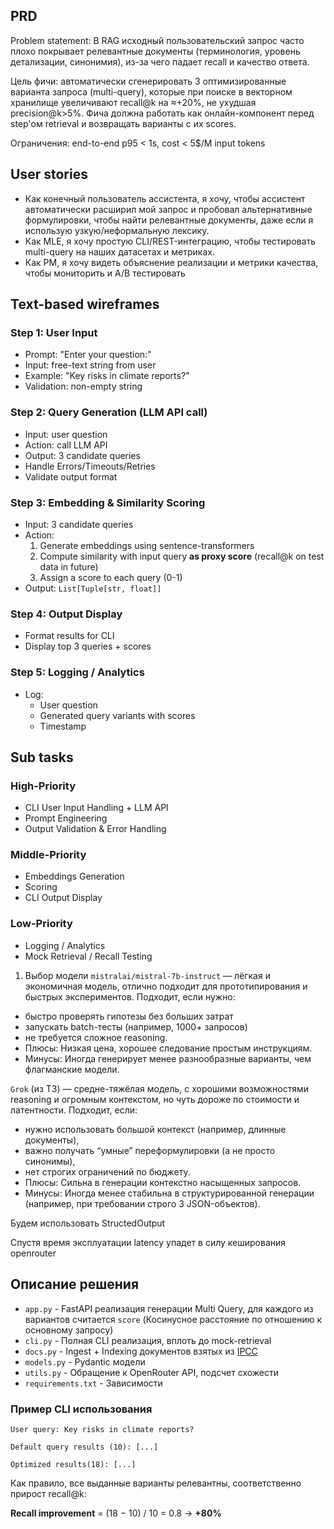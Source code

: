 ## **PRD**

Problem statement: В RAG исходный пользовательский запрос часто плохо покрывает релевантные документы (терминология,
уровень детализации, синонимия), из-за чего падает recall и качество ответа.

Цель фичи: автоматически сгенерировать 3 оптимизированные варианта запроса (multi-query), которые при поиске в векторном
хранилище увеличивают recall@k на ≈+20%, не ухудшая precision@k>5%. Фича должна работать как онлайн-компонент перед step'ом
retrieval и возвращать варианты с их scores.

Ограничения: end-to-end p95 < 1s, cost < 5$/M input tokens

## **User stories**

- Как конечный пользователь ассистента, я хочу, чтобы ассистент автоматически расширил мой запрос и пробовал
  альтернативные формулировки, чтобы найти релевантные документы, даже если я использую узкую/неформальную лексику.
- Как MLE, я хочу простую CLI/REST-интеграцию, чтобы тестировать multi-query на наших датасетах и метриках.
- Как PM, я хочу видеть объяснение реализации и метрики качества, чтобы мониторить и A/B тестировать

## **Text-based wireframes**

### **Step 1: User Input**

- Prompt: "Enter your question:"
- Input: free-text string from user
- Example: "Key risks in climate reports?"
- Validation: non-empty string

### **Step 2: Query Generation (LLM API call)**

- Input: user question
- Action: call LLM API
- Output: 3 candidate queries
- Handle Errors/Timeouts/Retries
- Validate output format

### **Step 3: Embedding & Similarity Scoring**

- Input: 3 candidate queries
- Action:
    1. Generate embeddings using sentence-transformers
    2. Compute similarity with input query **as proxy score** (recall@k on test data in future)
    3. Assign a score to each query (0-1)
- Output: ```List[Tuple[str, float]]```

### **Step 4: Output Display**
  - Format results for CLI
  - Display top 3 queries + scores

### **Step 5: Logging / Analytics**
  - Log:
      - User question
      - Generated query variants with scores
      - Timestamp

## **Sub tasks**
### High-Priority
- CLI User Input Handling + LLM API
- Prompt Engineering
- Output Validation & Error Handling

### Middle-Priority
- Embeddings Generation
- Scoring
- CLI Output Display

### Low-Priority
- Logging / Analytics
- Mock Retrieval / Recall Testing



1. Выбор модели
   ```mistralai/mistral-7b-instruct``` — лёгкая и экономичная модель, отлично подходит для прототипирования и быстрых
   экспериментов.
   Подходит, если нужно:

- быстро проверять гипотезы без больших затрат
- запускать batch-тесты (например, 1000+ запросов)
- не требуется сложное reasoning.
- Плюсы: Низкая цена, хорошее следование простым инструкциям.
- Минусы: Иногда генерирует менее разнообразные варианты, чем флагманские модели.

```Grok``` (из ТЗ) — средне-тяжёлая модель, с хорошими возможностями reasoning и огромным контекстом, но чуть дороже по
стоимости и латентности.
Подходит, если:
- нужно использовать большой контекст (например, длинные документы),
- важно получать “умные” переформулировки (а не просто синонимы),
- нет строгих ограничений по бюджету.
- Плюсы: Сильна в генерации контекстно насыщенных запросов.
- Минусы: Иногда менее стабильна в структурированной генерации (например, при требовании строго 3 JSON-объектов).

Будем использовать StructedOutput

Спустя время эксплуатации latency упадет в силу кеширования openrouter

## Описание решения
- ```app.py``` - FastAPI реализация генерации Multi Query, для каждого из вариантов считается ```score``` (Косинусное расстояние по отношению к основному запросу)
- ```cli.py``` - Полная CLI реализация, вплоть до mock-retrieval
- ```docs.py``` - Ingest + Indexing документов взятых из [IPCC](https://www.ipcc.ch/report/ar6/wg2/downloads/report/IPCC_AR6_WGII_Chapter16.pdf)
- ```models.py``` - Pydantic модели
- ```utils.py``` - Обращение к OpenRouter API, подсчет схожести
- ```requirements.txt``` - Зависимости

### Пример CLI использования
```User query: Key risks in climate reports?```

```Default query results (10): [...]```

```Optimized results(18): [...]```

Как правило, все выданные варианты релевантны, соответственно прирост recall@k:

**Recall improvement** = (18 − 10) / 10 = 0.8 → **+80%**

